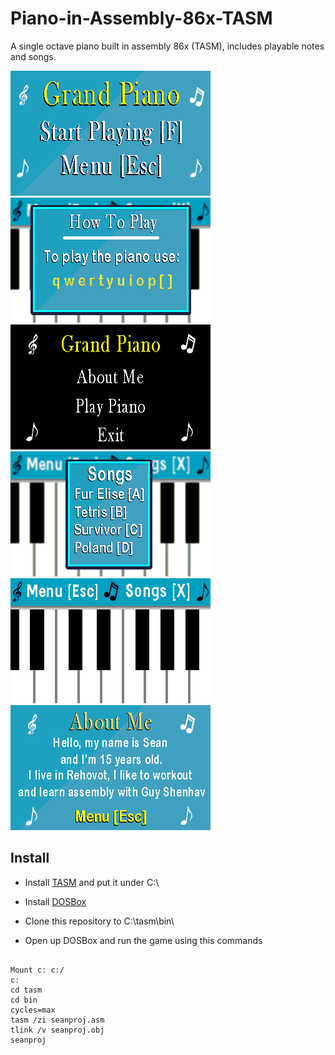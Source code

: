 # Piano-in-Assembly-86x-TASM
A single octave piano built in assembly 86x (TASM), includes playable notes and songs.

![homepage](https://github.com/Shon122/Piano-in-Assembly-86x-TASM/blob/main/homepage.bmp) ![howtp](https://github.com/Shon122/Piano-in-Assembly-86x-TASM/blob/main/howtp.bmp)
![menu](https://github.com/Shon122/Piano-in-Assembly-86x-TASM/blob/main/menu.bmp)
![songs](https://github.com/Shon122/Piano-in-Assembly-86x-TASM/blob/main/songs.bmp)
![piano](https://github.com/Shon122/Piano-in-Assembly-86x-TASM/blob/main/piano.bmp)
![aboutme](https://github.com/Shon122/Piano-in-Assembly-86x-TASM/blob/main/aboutme.bmp)


## Install

- Install [TASM](https://shreyasjejurkar.com/2017/03/27/how-to-install-and-configure-tasm-on-windows-7810/)
and put it under C:\

- Install [DOSBox](https://www.dosbox.com/download.php?main=1)
- Clone this repository to C:\tasm\bin\
- Open up DOSBox and run the game using this commands
```
 
Mount c: c:/
c:
cd tasm
cd bin
cycles=max
tasm /zi seanproj.asm
tlink /v seanproj.obj
seanproj
 
 ``` 
